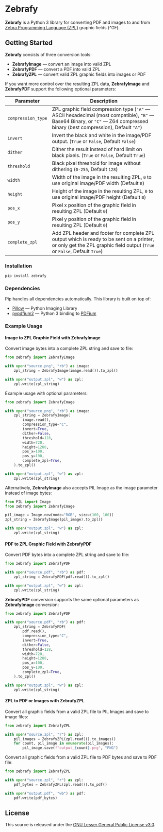 # **Zebrafy**

**Zebrafy** is a Python 3 library for converting PDF and images to and from
[Zebra Programming Language (ZPL)](https://en.wikipedia.org/wiki/Zebra_Programming_Language)
graphic fields (^GF).

## Getting Started

**Zebrafy** consists of three conversion tools:

- **ZebrafyImage** — convert an image into valid ZPL
- **ZebrafyPDF** — convert a PDF into valid ZPL
- **ZebrafyZPL** — convert valid ZPL graphic fields into images or PDF

If you want more control over the resulting ZPL data, **ZebrafyImage** and
**ZebrafyPDF** support the following optional parameters:

| Parameter          | Description                                                                                                                                                                 |
| ------------------ | --------------------------------------------------------------------------------------------------------------------------------------------------------------------------- |
| `compression_type` | ZPL graphic field compression type (`"A"` — ASCII hexadecimal (most compatible), `"B"` — Base64 Binary, or `"C"` — Z64 compressed binary (best compression), Default `"A"`) |
| `invert`           | Invert the black and white in the image/PDF output. (`True` or `False`, Default `False`)                                                                                    |
| `dither`           | Dither the result instead of hard limit on black pixels. (`True` or `False`, Default `True`)                                                                                |
| `threshold`        | Black pixel threshold for image without dithering (`0-255`, Default `128`)                                                                                                  |
| `width`            | Width of the image in the resulting ZPL, `0` to use original image/PDF width (Default `0`)                                                                                  |
| `height`           | Height of the image in the resulting ZPL, `0` to use original image/PDF height (Default `0`)                                                                                |
| `pos_x`            | Pixel x position of the graphic field in resulting ZPL (Default `0`)                                                                                                        |
| `pos_y`            | Pixel y position of the graphic field in resulting ZPL (Default `0`)                                                                                                        |
| `complete_zpl`     | Add ZPL header and footer for complete ZPL output which is ready to be sent on a printer, or only get the ZPL graphic field output (`True` or `False`, Default `True`)      |

### Installation

```sh
pip install zebrafy
```

### Dependencies

Pip handles all dependencies automatically. This library is built on top of:

- [Pillow](https://pillow.readthedocs.io/) — Python Imaging Library
- [pypdfium2](https://github.com/pypdfium2-team/pypdfium2) — Python 3 binding to
  [PDFium](https://pdfium.googlesource.com/pdfium/+/refs/heads/main)

### Example Usage

#### Image to ZPL Graphic Field with **ZebrafyImage**

Convert image bytes into a complete ZPL string and save to file:

```Python
from zebrafy import ZebrafyImage

with open("source.png", "rb") as image:
    zpl_string = ZebrafyImage(image.read()).to_zpl()

with open("output.zpl", "w") as zpl:
    zpl.write(zpl_string)
```

Example usage with optional parameters:

```Python
from zebrafy import ZebrafyImage

with open("source.png", "rb") as image:
    zpl_string = ZebrafyImage(
        image.read(),
        compression_type="C",
        invert=True,
        dither=False,
        threshold=128,
        width=720,
        height=1280,
        pos_x=100,
        pos_y=100,
        complete_zpl=True,
    ).to_zpl()

with open("output.zpl", "w") as zpl:
    zpl.write(zpl_string)
```

Alternatively, **ZebrafyImage** also accepts PIL Image as the image parameter instead of
image bytes:

```Python
from PIL import Image
from zebrafy import ZebrafyImage

pil_image = Image.new(mode="RGB", size=(100, 100))
zpl_string = ZebrafyImage(pil_image).to_zpl()

with open("output.zpl", "w") as zpl:
    zpl.write(zpl_string)
```

#### PDF to ZPL Graphic Field with **ZebrafyPDF**

Convert PDF bytes into a complete ZPL string and save to file:

```Python
from zebrafy import ZebrafyPDF

with open("source.pdf", "rb") as pdf:
    zpl_string = ZebrafyPDF(pdf.read()).to_zpl()

with open("output.zpl", "w") as zpl:
    zpl.write(zpl_string)
```

**ZebrafyPDF** conversion supports the same optional parameters as **ZebrafyImage**
conversion:

```Python
from zebrafy import ZebrafyPDF

with open("source.pdf", "rb") as pdf:
    zpl_string = ZebrafyPDF(
        pdf.read(),
        compression_type="C",
        invert=True,
        dither=False,
        threshold=128,
        width=720,
        height=1280,
        pos_x=100,
        pos_y=100,
        complete_zpl=True,
    ).to_zpl()

with open("output.zpl", "w") as zpl:
    zpl.write(zpl_string)
```

#### ZPL to PDF or Images with **ZebrafyZPL**

Convert all graphic fields from a valid ZPL file to PIL Images and save to image files:

```Python
from zebrafy import ZebrafyZPL

with open("source.zpl", "r") as zpl:
    pil_images = ZebrafyZPL(zpl.read()).to_images()
    for count, pil_image in enumerate(pil_images):
        pil_image.save(f"output_{count}.png", "PNG")
```

Convert all graphic fields from a valid ZPL file to PDF bytes and save to PDF file:

```Python
from zebrafy import ZebrafyZPL

with open("source.zpl", "r") as zpl:
    pdf_bytes = ZebrafyZPL(zpl.read()).to_pdf()

with open("output.pdf", "wb") as pdf:
    pdf.write(pdf_bytes)
```

## License

This source is released under the
[GNU Lesser General Public License v3.0](./LICENSE.txt).
